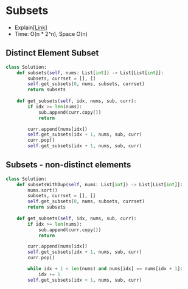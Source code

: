 # Subsets

- Explain[[Link](https://neetcode.io/courses/advanced-algorithms/11)]
- Time: O(n * 2^n), Space O(n)

## Distinct Element Subset
```python
class Solution:
    def subsets(self, nums: List[int]) -> List[List[int]]:
        subsets, currset = [], []
        self.get_subsets(0, nums, subsets, currset)
        return subsets
    
    def get_subsets(self, idx, nums, sub, curr):
        if idx >= len(nums):
            sub.append(curr.copy())
            return

        curr.append(nums[idx])
        self.get_subsets(idx + 1, nums, sub, curr)
        curr.pop()
        self.get_subsets(idx + 1, nums, sub, curr)
```

## Subsets - non-distinct elements
```python
class Solution:
    def subsetsWithDup(self, nums: List[int]) -> List[List[int]]:
        nums.sort()
        subsets, currset = [], []
        self.get_subsets(0, nums, subsets, currset)
        return subsets
    
    def get_subsets(self, idx, nums, sub, curr):
        if idx >= len(nums):
            sub.append(curr.copy())
            return

        curr.append(nums[idx])
        self.get_subsets(idx + 1, nums, sub, curr)
        curr.pop()

        while idx + 1 < len(nums) and nums[idx] == nums[idx + 1]:
            idx += 1
        self.get_subsets(idx + 1, nums, sub, curr)
```